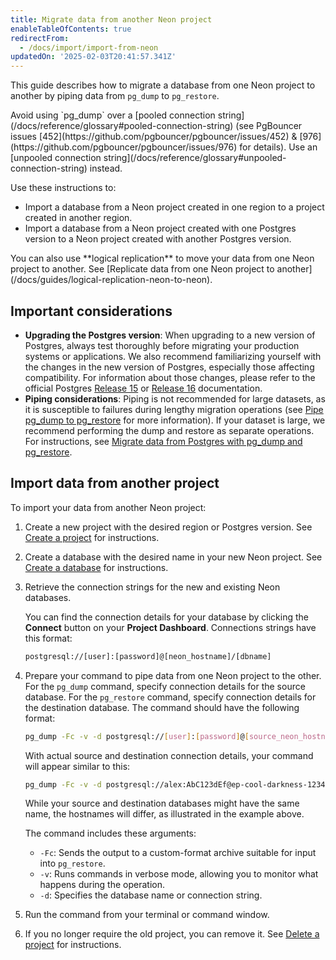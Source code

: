 ```yaml
---
title: Migrate data from another Neon project
enableTableOfContents: true
redirectFrom:
  - /docs/import/import-from-neon
updatedOn: '2025-02-03T20:41:57.341Z'
---
```


This guide describes how to migrate a database from one Neon project to another by piping data from `pg_dump` to `pg_restore`.

<Admonition type="important">
Avoid using `pg_dump` over a [pooled connection string](/docs/reference/glossary#pooled-connection-string) (see PgBouncer issues [452](https://github.com/pgbouncer/pgbouncer/issues/452) & [976](https://github.com/pgbouncer/pgbouncer/issues/976) for details). Use an [unpooled connection string](/docs/reference/glossary#unpooled-connection-string) instead.
</Admonition>

Use these instructions to:

- Import a database from a Neon project created in one region to a project created in another region.
- Import a database from a Neon project created with one Postgres version to a Neon project created with another Postgres version.

<Admonition type="tip">
You can also use **logical replication** to move your data from one Neon project to another. See [Replicate data from one Neon project to another](/docs/guides/logical-replication-neon-to-neon).
</Admonition>

## Important considerations

- **Upgrading the Postgres version**: When upgrading to a new version of Postgres, always test thoroughly before migrating your production systems or applications. We also recommend familiarizing yourself with the changes in the new version of Postgres, especially those affecting compatibility. For information about those changes, please refer to the official Postgres [Release 15](https://www.postgresql.org/docs/release/15.0/) or [Release 16](https://www.postgresql.org/docs/16/release-16.html) documentation.
- **Piping considerations**: Piping is not recommended for large datasets, as it is susceptible to failures during lengthy migration operations (see [Pipe pg_dump to pg_restore](/docs/import/migrate-from-postgres#pipe-pgdump-to-pgrestore) for more information). If your dataset is large, we recommend performing the dump and restore as separate operations. For instructions, see [Migrate data from Postgres with pg_dump and pg_restore](/docs/import/migrate-from-postgres).

## Import data from another project

To import your data from another Neon project:

1. Create a new project with the desired region or Postgres version. See [Create a project](/docs/manage/projects#create-a-project) for instructions.

2. Create a database with the desired name in your new Neon project. See [Create a database](/docs/manage/databases#create-a-database) for instructions.

3. Retrieve the connection strings for the new and existing Neon databases.

   You can find the connection details for your database by clicking the **Connect** button on your **Project Dashboard**. Connections strings have this format:

   ```bash shouldWrap
   postgresql://[user]:[password]@[neon_hostname]/[dbname]
   ```

4. Prepare your command to pipe data from one Neon project to the other. For the `pg_dump` command, specify connection details for the source database. For the `pg_restore` command, specify connection details for the destination database. The command should have the following format:

   ```bash shouldWrap
   pg_dump -Fc -v -d postgresql://[user]:[password]@[source_neon_hostname]/[dbname] | pg_restore -v -d postgresql://[user]:[password]@[destination_neon_hostname]/[dbname]
   ```

   With actual source and destination connection details, your command will appear similar to this:

   ```bash shouldWrap
   pg_dump -Fc -v -d postgresql://alex:AbC123dEf@ep-cool-darkness-123456.us-east-2.aws.neon.tech/my_source_db | pg_restore -v -d postgresql://alex:AbC123dEf@square-shadow-654321.us-east-2.aws.neon.tech/my_destination_db
   ```

   <Admonition type="note">
   While your source and destination databases might have the same name, the hostnames will differ, as illustrated in the example above.
   </Admonition>

   The command includes these arguments:

   - `-Fc`: Sends the output to a custom-format archive suitable for input into `pg_restore`.
   - `-v`: Runs commands in verbose mode, allowing you to monitor what happens during the operation.
   - `-d`: Specifies the database name or connection string.

5. Run the command from your terminal or command window.
6. If you no longer require the old project, you can remove it. See [Delete a project](/docs/manage/projects#delete-a-project) for instructions.

<NeedHelp/>
